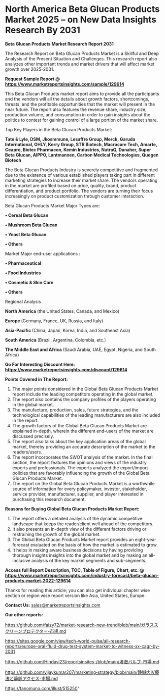 # North America Beta Glucan Products Market 2025 – on New Data Insights Research By 2031

<strong>Beta Glucan Products Market Research Report 2031</strong>

The Research Report on Beta Glucan Products Market is a Skillful and Deep Analysis of the Present Situation and Challenges. This research report also analyzes other important trends and market drivers that will affect market growth over 2025-2031.

<strong>Request Sample Report @ <a href=https://www.marketreportsinsights.com/sample/129614>https://www.marketreportsinsights.com/sample/129614</a></strong>

This Beta Glucan Products market report aims to provide all the participants and the vendors will all the details about growth factors, shortcomings, threats, and the profitable opportunities that the market will present in the near future. The report also features the revenue share, industry size, production volume, and consumption in order to gain insights about the politics to contest for gaining control of a large portion of the market share.

Top Key Players in the Beta Glucan Products Market:

<strong>Tate & Lyle, DSM, Jkosmmune, Lesaffre Group, Merck, Garuda International, OHLY, Kerry Group, STR Biotech, Macrocare Tech, Amarte, Ceapro, Biotec Pharmacon, Kemin Industries, NutraQ, Danaher, Super Beta Glucan, AIPPO, Lantmannen, Carbon Medical Technologies, Quegen Biotech</strong>

The Beta Glucan Products Industry is severely competitive and fragmented due to the existence of various established players taking part in different marketing strategies to increase their market share. The vendors operating in the market are profiled based on price, quality, brand, product differentiation, and product portfolio. The vendors are turning their focus increasingly on product customization through customer interaction.

Beta Glucan Products Market Major Types are:

<strong>• Cereal Beta Glucan

• Mushroom Beta Glucan

• Yeast Beta Glucan

• Others</strong>

Market Major end-user applications :

<strong>• Pharmaceutical

• Food Industries

• Cosmetic & Skin Care

• Others</strong>

Regional Analysis

</u><strong><b>North America</b></strong> (the United States, Canada, and Mexico)

<strong><b>Europe </b></strong>(Germany, France, UK, Russia, and Italy)

<strong><b>Asia-Pacific</b></strong> (China, Japan, Korea, India, and Southeast Asia)

<strong><b>South America</b></strong> (Brazil, Argentina, Colombia, etc.)

<strong><b>The Middle East and Africa</b></strong> (Saudi Arabia, UAE, Egypt, Nigeria, and South Africa)

<strong>Go For Interesting Discount Here: <a href=https://www.marketreportsinsights.com/discount/129614>https://www.marketreportsinsights.com/discount/129614</a></strong>

<strong>Points Covered in The Report:</strong>
<ol>
  <li>The major points considered in the Global Beta Glucan Products Market report include the leading competitors operating in the global market.</li>
  <li>The report also contains the company profiles of the players operating in the global market.</li>
  <li>The manufacture, production, sales, future strategies, and the technological capabilities of the leading manufacturers are also included in the report.</li>
  <li>The growth factors of the Global Beta Glucan Products Market are explained in-depth, wherein the different end-users of the market are discussed precisely.</li>
  <li>The report also talks about the key application areas of the global market, thereby providing an accurate description of the market to the readers/users.</li>
  <li>The report incorporates the SWOT analysis of the market. In the final section, the report features the opinions and views of the industry experts and professionals. The experts analyzed the export/import policies that are favorably influencing the growth of the Global Beta Glucan Products Market.</li>
  <li>The report on the Global Beta Glucan Products Market is a worthwhile source of information for every policymaker, investor, stakeholder, service provider, manufacturer, supplier, and player interested in purchasing this research document.</li>
</ol>
<strong>Reasons for Buying Global Beta Glucan Products Market Report:</strong>

<ol>
  <li>The report offers a detailed analysis of the dynamic competitive landscape that keeps the reader/client well ahead of the competitors.</li>
  <li>It also presents an in-depth view of the different factors driving or restraining the growth of the global market.</li>
  <li>The Global Beta Glucan Products Market report provides an eight-year forecast evaluated on the basis of how the market is estimated to grow.</li>
  <li>It helps in making aware business decisions by having providing thorough insights insights into the global market and by making an all-inclusive analysis of the key market segments and sub-segments.</li>
</ol>
<strong>Access full Report Description, TOC, Table of Figure, Chart, etc. @ <a href=https://www.marketreportsinsights.com/industry-forecast/beta-glucan-products-market-2022-129614>https://www.marketreportsinsights.com/industry-forecast/beta-glucan-products-market-2022-129614</a></strong>


Thanks for reading this article; you can also get individual chapter wise section or region wise report version like Asia, United States, Europe.

<strong>Contact Us:</strong>
sales@marketreportsinsights.com

<strong>Our other reports:</strong>

<a href=https://github.com/faizy72/market-research-new-trend/blob/main/ガラススクリーンプロテクター-市場.md>https://github.com/faizy72/market-research-new-trend/blob/main/ガラススクリーンプロテクター-市場.md</a>

<a href=https://sites.google.com/view/tech-world-pulse/all-research-reports/europe-oral-fluid-drug-test-system-market-to-witness-xx-cagr-by-2031>https://sites.google.com/view/tech-world-pulse/all-research-reports/europe-oral-fluid-drug-test-system-market-to-witness-xx-cagr-by-2031</a>

<a href=https://github.com/Hindavi23/reportsinsites-/blob/main/灌漑バルブ-市場.md>https://github.com/Hindavi23/reportsinsites-/blob/main/灌漑バルブ-市場.md</a>

<a href=https://github.com/vijaykumar207/marketing-strategy/blob/main/静脈内IV療法と静脈アクセス-市場.md>https://github.com/vijaykumar207/marketing-strategy/blob/main/静脈内IV療法と静脈アクセス-市場.md</a>

<a href=https://tanomuno.com/illust/515250>https://tanomuno.com/illust/515250</a>"
